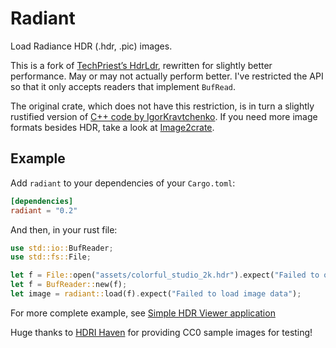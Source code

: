<!-- cargo-sync-readme start -->

# Radiant

Load Radiance HDR (.hdr, .pic) images.

This is a fork of [TechPriest’s HdrLdr](https://crates.io/crates/hdrldr),
rewritten for slightly better performance. May or may not actually perform better.
I've restricted the API so that it only accepts readers that implement
`BufRead`.

The original crate, which does not have this restriction, is in turn a slightly
rustified version of [C++ code by IgorKravtchenko](http://flipcode.com/archives/HDR_Image_Reader.shtml). If you need
more image formats besides HDR, take a look at [Image2crate](https://crates.io/crates/image2).

## Example

Add `radiant` to your dependencies of your `Cargo.toml`:
```toml
[dependencies]
radiant = "0.2"
```

And then, in your rust file:
```rust
use std::io::BufReader;
use std::fs::File;

let f = File::open("assets/colorful_studio_2k.hdr").expect("Failed to open specified file");
let f = BufReader::new(f);
let image = radiant::load(f).expect("Failed to load image data");
```

For more complete example, see
[Simple HDR Viewer application](https://github.com/iwikal/radiant/blob/master/examples/view_hdr.rs)

Huge thanks to [HDRI Haven](https://hdrihaven.com) for providing CC0 sample images for testing!

<!-- cargo-sync-readme end -->
